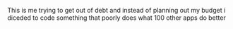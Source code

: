 This is me trying to get out of debt and instead of planning out my budget i diceded to code something that poorly does what 100 other apps do better